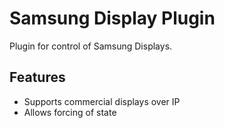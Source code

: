 # Samsung Display Plugin

Plugin for control of Samsung Displays.

## Features

- Supports commercial displays over IP
- Allows forcing of state

